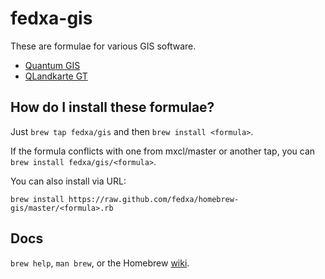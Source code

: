 fedxa-gis
==============
These are formulae for various GIS software.

* [Quantum GIS](http://qgis.org/)
* [QLandkarte GT](http://www.qlandkarte.org/) 

How do I install these formulae?
--------------------------------
Just `brew tap fedxa/gis` and then `brew install <formula>`.

If the formula conflicts with one from mxcl/master or another tap, you can `brew install fedxa/gis/<formula>`.

You can also install via URL:

```
brew install https://raw.github.com/fedxa/homebrew-gis/master/<formula>.rb
```

Docs
----
`brew help`, `man brew`, or the Homebrew [wiki][].

[wiki]:http://wiki.github.com/mxcl/homebrew
